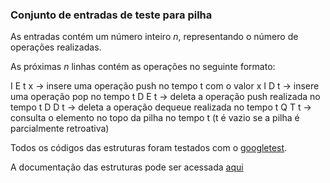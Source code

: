 ### Conjunto de entradas de teste para pilha

As entradas contém um número inteiro $n$, representando o número de operações realizadas. 

As próximas $n$ linhas contém as operações no seguinte formato:

I E t x -> insere uma operação push no tempo t com o valor x
I D t -> insere uma operação pop no tempo t
D E t -> deleta a operação push realizada no tempo t
D D t -> deleta a operação dequeue realizada no tempo t
Q T t -> consulta o elemento no topo da pilha no tempo t (t é vazio se a pilha é parcialmente retroativa)

Todos os códigos das estruturas foram testados com o [googletest](https://github.com/google/googletest/). 

A documentação das estruturas pode ser acessada [aqui](https://juniorandrade1.github.io/Master/)
